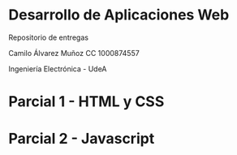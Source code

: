 #  Desarrollo de Aplicaciones Web
 Repositorio de entregas
 
 Camilo Álvarez Muñoz CC 1000874557
 
 Ingeniería Electrónica - UdeA

# Parcial 1 - HTML y CSS

# Parcial 2 - Javascript
